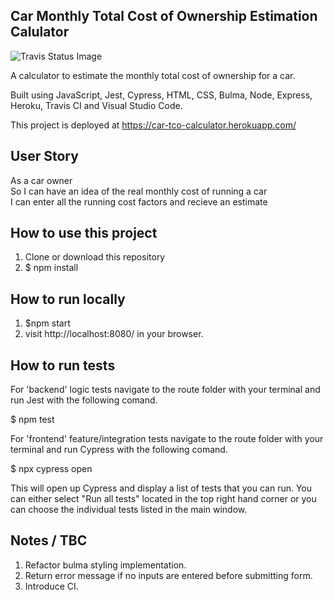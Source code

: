 ## Car Monthly Total Cost of Ownership Estimation Calulator

![Travis Status Image](https://travis-ci.com/jgeorgex/car-tco-calculator.svg?branch=master)

A calculator to estimate the monthly total cost of ownership for a car.

Built using JavaScript, Jest, Cypress, HTML, CSS, Bulma, Node, Express, Heroku, Travis CI and Visual Studio Code.

This project is deployed at https://car-tco-calculator.herokuapp.com/

## User Story

As a car owner <br>
So I can have an idea of the real monthly cost of running a car <br>
I can enter all the running cost factors and recieve an estimate <br>

## How to use this project

1. Clone or download this repository
2. \$ npm install

## How to run locally

1. \$npm start
2. visit http://localhost:8080/ in your browser.

## How to run tests

For 'backend' logic tests navigate to the route folder with your terminal and run Jest with the following comand. <br>

\$ npm test

For 'frontend' feature/integration tests navigate to the route folder with your terminal and run Cypress with the following comand. <br>

\$ npx cypress open <br>

This will open up Cypress and display a list of tests that you can run. You can either select "Run all tests" located in the top right hand corner or you can choose the individual tests listed in the main window.

## Notes / TBC

1. Refactor bulma styling implementation.
2. Return error message if no inputs are entered before submitting form.
3. Introduce CI.
